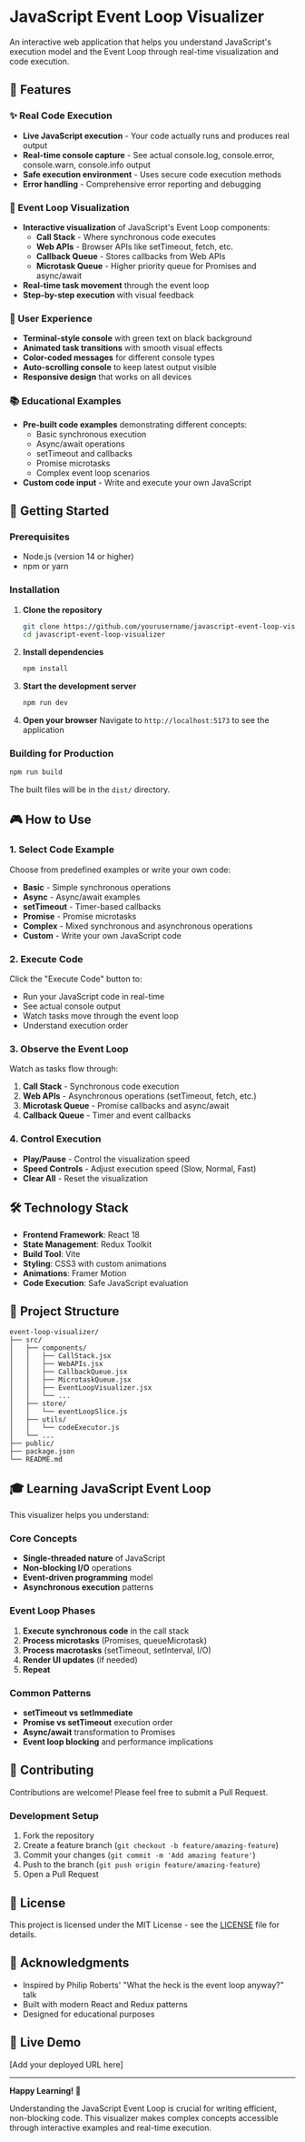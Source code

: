 # JavaScript Event Loop Visualizer

An interactive web application that helps you understand JavaScript's execution model and the Event Loop through real-time visualization and code execution.

## 🎯 Features

### ✨ Real Code Execution
- **Live JavaScript execution** - Your code actually runs and produces real output
- **Real-time console capture** - See actual console.log, console.error, console.warn, console.info output
- **Safe execution environment** - Uses secure code execution methods
- **Error handling** - Comprehensive error reporting and debugging

### 🔄 Event Loop Visualization
- **Interactive visualization** of JavaScript's Event Loop components:
  - **Call Stack** - Where synchronous code executes
  - **Web APIs** - Browser APIs like setTimeout, fetch, etc.
  - **Callback Queue** - Stores callbacks from Web APIs
  - **Microtask Queue** - Higher priority queue for Promises and async/await
- **Real-time task movement** through the event loop
- **Step-by-step execution** with visual feedback

### 🎨 User Experience
- **Terminal-style console** with green text on black background
- **Animated task transitions** with smooth visual effects
- **Color-coded messages** for different console types
- **Auto-scrolling console** to keep latest output visible
- **Responsive design** that works on all devices

### 📚 Educational Examples
- **Pre-built code examples** demonstrating different concepts:
  - Basic synchronous execution
  - Async/await operations
  - setTimeout and callbacks
  - Promise microtasks
  - Complex event loop scenarios
- **Custom code input** - Write and execute your own JavaScript

## 🚀 Getting Started

### Prerequisites
- Node.js (version 14 or higher)
- npm or yarn

### Installation

1. **Clone the repository**
   ```bash
   git clone https://github.com/yourusername/javascript-event-loop-visualizer.git
   cd javascript-event-loop-visualizer
   ```

2. **Install dependencies**
   ```bash
   npm install
   ```

3. **Start the development server**
   ```bash
   npm run dev
   ```

4. **Open your browser**
   Navigate to `http://localhost:5173` to see the application

### Building for Production

```bash
npm run build
```

The built files will be in the `dist/` directory.

## 🎮 How to Use

### 1. Select Code Example
Choose from predefined examples or write your own code:
- **Basic** - Simple synchronous operations
- **Async** - Async/await examples
- **setTimeout** - Timer-based callbacks
- **Promise** - Promise microtasks
- **Complex** - Mixed synchronous and asynchronous operations
- **Custom** - Write your own JavaScript code

### 2. Execute Code
Click the "Execute Code" button to:
- Run your JavaScript code in real-time
- See actual console output
- Watch tasks move through the event loop
- Understand execution order

### 3. Observe the Event Loop
Watch as tasks flow through:
1. **Call Stack** - Synchronous code execution
2. **Web APIs** - Asynchronous operations (setTimeout, fetch, etc.)
3. **Microtask Queue** - Promise callbacks and async/await
4. **Callback Queue** - Timer and event callbacks

### 4. Control Execution
- **Play/Pause** - Control the visualization speed
- **Speed Controls** - Adjust execution speed (Slow, Normal, Fast)
- **Clear All** - Reset the visualization

## 🛠️ Technology Stack

- **Frontend Framework**: React 18
- **State Management**: Redux Toolkit
- **Build Tool**: Vite
- **Styling**: CSS3 with custom animations
- **Animations**: Framer Motion
- **Code Execution**: Safe JavaScript evaluation

## 📁 Project Structure

```
event-loop-visualizer/
├── src/
│   ├── components/
│   │   ├── CallStack.jsx
│   │   ├── WebAPIs.jsx
│   │   ├── CallbackQueue.jsx
│   │   ├── MicrotaskQueue.jsx
│   │   ├── EventLoopVisualizer.jsx
│   │   └── ...
│   ├── store/
│   │   └── eventLoopSlice.js
│   ├── utils/
│   │   └── codeExecutor.js
│   └── ...
├── public/
├── package.json
└── README.md
```

## 🎓 Learning JavaScript Event Loop

This visualizer helps you understand:

### Core Concepts
- **Single-threaded nature** of JavaScript
- **Non-blocking I/O** operations
- **Event-driven programming** model
- **Asynchronous execution** patterns

### Event Loop Phases
1. **Execute synchronous code** in the call stack
2. **Process microtasks** (Promises, queueMicrotask)
3. **Process macrotasks** (setTimeout, setInterval, I/O)
4. **Render UI updates** (if needed)
5. **Repeat**

### Common Patterns
- **setTimeout vs setImmediate**
- **Promise vs setTimeout** execution order
- **Async/await** transformation to Promises
- **Event loop blocking** and performance implications

## 🤝 Contributing

Contributions are welcome! Please feel free to submit a Pull Request.

### Development Setup
1. Fork the repository
2. Create a feature branch (`git checkout -b feature/amazing-feature`)
3. Commit your changes (`git commit -m 'Add amazing feature'`)
4. Push to the branch (`git push origin feature/amazing-feature`)
5. Open a Pull Request

## 📄 License

This project is licensed under the MIT License - see the [LICENSE](LICENSE) file for details.

## 🙏 Acknowledgments

- Inspired by Philip Roberts' "What the heck is the event loop anyway?" talk
- Built with modern React and Redux patterns
- Designed for educational purposes

## 🔗 Live Demo

[Add your deployed URL here]

---

**Happy Learning! 🚀**

Understanding the JavaScript Event Loop is crucial for writing efficient, non-blocking code. This visualizer makes complex concepts accessible through interactive examples and real-time execution.
